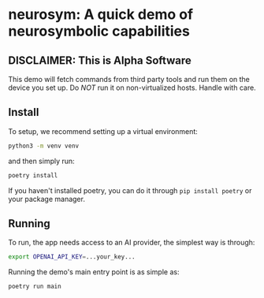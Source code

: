 # neurosym: A quick demo of neurosymbolic capabilities

## DISCLAIMER: This is Alpha Software

This demo will fetch commands from third party tools and run them on the
device you set up. Do *NOT* run it on non-virtualized hosts. Handle with
care.

## Install

To setup, we recommend setting up a virtual environment:

```sh
python3 -m venv venv
```

and then simply run:

```sh
poetry install
```

If you haven't installed poetry, you can do it through `pip install poetry`
or your package manager.

## Running

To run, the app needs access to an AI provider, the simplest way is through:

```sh
export OPENAI_API_KEY=...your_key...
```

Running the demo's main entry point is as simple as:

```sh
poetry run main
```

